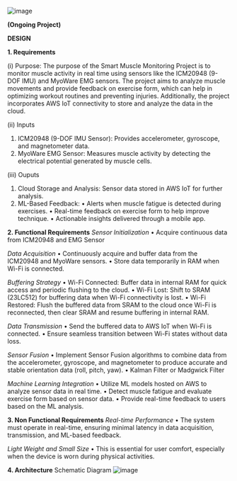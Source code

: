 ![image](https://github.com/user-attachments/assets/934f267b-efa8-4ac8-963d-5553d9bcb887)


**(Ongoing Project)**


**DESIGN**

**1. Requirements**

(i) Purpose:
The purpose of the Smart Muscle Monitoring Project is to monitor muscle activity in real time using sensors like the ICM20948 (9-DOF IMU) and MyoWare EMG sensors.
The project aims to analyze muscle movements and provide feedback on exercise form, which can help in optimizing workout routines and preventing injuries.
Additionally, the project incorporates AWS IoT connectivity to store and analyze the data in the cloud.

(ii) Inputs
1. ICM20948 (9-DOF IMU Sensor): Provides accelerometer, gyroscope, and magnetometer data.
2. MyoWare EMG Sensor: Measures muscle activity by detecting the electrical potential generated by muscle cells.

(iii) Ouputs
1. Cloud Storage and Analysis: Sensor data stored in AWS IoT for further analysis.
2. ML-Based Feedback:
  • Alerts when muscle fatigue is detected during exercises.
  • Real-time feedback on exercise form to help improve technique.
  • Actionable insights delivered through a mobile app.

**2. Functional Requirements**
_Sensor Initialization_
• Acquire continuous data from ICM20948 and EMG Sensor

_Data Acquisition_
• Continuously acquire and buffer data from the ICM20948 and MyoWare sensors.
• Store data temporarily in RAM when Wi-Fi is connected.

_Buffering Strategy_
• Wi-Fi Connected: Buffer data in internal RAM for quick access and periodic flushing to the cloud.
• Wi-Fi Lost: Shift to SRAM (23LC512) for buffering data when Wi-Fi connectivity is lost.
• Wi-Fi Restored: Flush the buffered data from SRAM to the cloud once Wi-Fi is reconnected, then clear SRAM and resume buffering in internal RAM.

_Data Transmission_
• Send the buffered data to AWS IoT when Wi-Fi is connected.
• Ensure seamless transition between Wi-Fi states without data loss.

_Sensor Fusion_
• Implement Sensor Fusion algorithms to combine data from the accelerometer, gyroscope, and magnetometer to produce accurate and stable orientation data (roll, pitch, yaw).
• Kalman Filter or Madgwick Filter 

_Machine Learning Integration_
• Utilize ML models hosted on AWS to analyze sensor data in real time.
• Detect muscle fatigue and evaluate exercise form based on sensor data.
• Provide real-time feedback to users based on the ML analysis.

**3. Non Functional Requirements**
_Real-time Performance_
• The system must operate in real-time, ensuring minimal latency in data acquisition, transmission, and ML-based feedback.

_Light Weight and Small Size_
• This is essential for user comfort, especially when the device is worn during physical activities.

**4. Architecture**
Schematic Diagram
![image](https://github.com/user-attachments/assets/7fe55db2-a9b5-44d2-9ffc-94a49295a08f)
